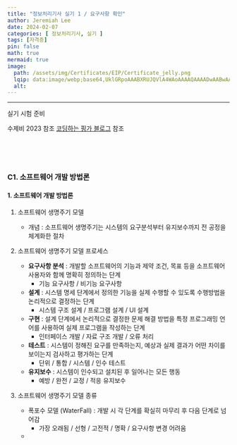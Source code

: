 ```yaml
---
title: "정보처리기사 실기 1 / 요구사항 확인"
author: Jeremiah Lee
date: 2024-02-07
categories: [ 정보처리기사, 실기 ]
tags: [자격증]
pin: false
math: true
mermaid: true
image: 
  path: /assets/img/Certificates/EIP/Certificate_jelly.png
  lqip: data:image/webp;base64,UklGRpoAAABXRUJQVlA4WAoAAAAQAAAADwAABwAAQUxQSDIAAAARL0AmbZurmr57yyIiqE8oiG0bejIYEQTgqiDA9vqnsUSI6H+oAERp2HZ65qP/VIAWAFZQOCBCAAAA8AEAnQEqEAAIAAVAfCWkAALp8sF8rgRgAP7o9FDvMCkMde9PK7euH5M1m6VWoDXf2FkP3BqV0ZYbO6NA/VFIAAAA
  alt: 
---
```

***

실기 시험 준비

수제비 2023 참조
[코딩하는 핑가 블로그](https://ss-o.tistory.com/95?category=945579) 참조

<br>
<br>
<br>

### C1. 소프트웨어 개발 방법론

#### 1. 소프트웨어 개발 방법론
1. 소프트웨어 생명주기 모델
   - 개념 : 소프트웨어 생명주기는 시스템의 요구분석부터 유지보수까지 전 공정을 체계화한 절차


2. 소프트웨어 생명주기 모델 프로세스
   - **요구사항 분석** : 개발할 소프트웨어의 기능과 제약 조건, 목표 등을 소프트웨어 사용자와 함께 명확히 정의하는 단계
     - 기능 요구사항 / 비기능 요구사항
   - **설계** : 시스템 명세 단계에서 정의한 기능을 실제 수행할 수 있도록 수행방법을 논리적으로 결정하는 단계
     - 시스템 구조 설계 / 프로그램 설계 / UI 설계
   - **구현** : 설계 단계에서 논리적으로 결정한 문제 해결 방법을 특정 프로그래밍 언어를 사용하여 실제 프로그램을 작성하는 단계
     - 인터페이스 개발 / 자료 구조 개발 / 오류 처리
   - **테스트** : 시스템이 정해진 요구를 만족하는지, 예상과 실제 결과가 어떤 차이를 보이는지 검사하고 평가하는 단계
     - 단위 / 통합 / 시스템 / 인수 테스트
   - **유지보수** : 시스템이 인수되고 설치된 후 일어나는 모든 행동
     - 예방 / 완전 / 교정 / 적응 유지보수
            

3. 소프트웨어 생명주기 모델 종류
   - 폭포수 모델 (WaterFall) : 개발 시 각 단계를 확실히 마무리 후 다음 단계로 넘어감 
     - 가장 오래됨 / 선형 / 고전적 / 명확 / 요구사항 변경 어려움
   - 

